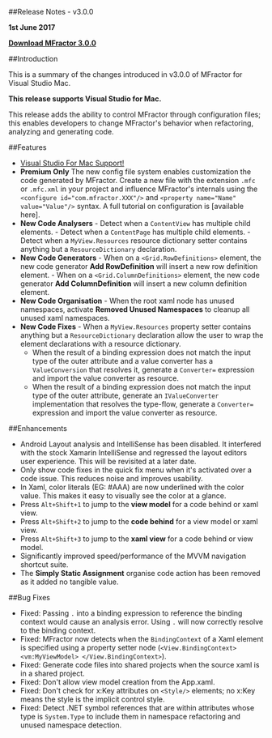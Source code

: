 
##Release Notes - v3.0.0

**1st June 2017**

**[Download MFractor 3.0.0](http://addins.mfractor.com/releases/3.00.00/MFractor.MFractor_3.00.00.mpack)**

##Introduction

This is a summary of the changes introduced in v3.0.0 of MFractor for Visual Studio Mac.

**This release supports Visual Studio for Mac.**

This release adds the ability to control MFractor through configuration files; this enables developers to change MFractor's behavior when refactoring, analyzing and generating code.

##Features

   - [Visual Studio For Mac Support!](https://www.mfractor.com/blogs/news/introducing-mfractor-for-visual-studio-mac)
   - **Premium Only** The new config file system enables customization the code generated by MFractor. Create a new file with the extension `.mfc` or `.mfc.xml` in your project and influence MFractor's internals using the `<configure id="com.mfractor.XXX"/>` and `<property name="Name" value="Value"/>` syntax. A full tutorial on configuration is [available here].
   - **New Code Analysers**
    - Detect when a `ContentView` has multiple child elements.
    - Detect when a `ContentPage` has multiple child elements.
    - Detect when a `MyView.Resources` resource dictionary setter contains anything but a `ResourceDictionary` declaration.
   - **New Code Generators**
    - When on a `<Grid.RowDefinitions>` element, the new code generator **Add RowDefinition** will insert a new row definition element.
    - When on a `<Grid.ColumnDefinitions>` element, the new code generator **Add ColumnDefinition** will insert a new column definition element.
   - **New Code Organisation**
    - When the root xaml node has unused namespaces, activate **Removed Unused Namespaces** to cleanup all unused xaml namespaces.
   - **New Code Fixes**
    - When a `MyView.Resources` property setter contains anything but a `ResourceDictionary` declaration allow the user to wrap the element declarations with a resource dictionary.
		- When the result of a binding expression does not match the input type of the outer attribute and a value converter has a `ValueConversion` that resolves it, generate a `Converter=` expression and import the value converter as resource.
		- When the result of a binding expression does not match the input type of the outer attribute, generate an `IValueConverter` implementation that resolves the type-flow, generate a `Converter=` expression and import the value converter as resource.

##Enhancements

 - Android Layout analysis and IntelliSense has been disabled. It interfered with the stock Xamarin IntelliSense and regressed the layout editors user experience. This will be revisited at a later date.
 - Only show code fixes in the quick fix menu when it's activated over a code issue. This reduces noise and improves usability.
 - In Xaml, color literals (EG: #AAA) are now underlined with the color value. This makes it easy to visually see the color at a glance.
 - Press `Alt+Shift+1` to jump to the **view model** for a code behind or xaml view.
 - Press `Alt+Shift+2` to jump to the **code behind** for a view model or xaml view.
 - Press `Alt+Shift+3` to jump to the **xaml view** for a code behind or view model.
 - Significantly improved speed/performance of the MVVM navigation shortcut suite.
 - The **Simply Static Assignment** organise code action has been removed as it added no tangible value.

##Bug Fixes

 - Fixed: Passing `.` into a binding expression to reference the binding context would cause an analysis error. Using `.` will now correctly resolve to the binding context.
 - Fixed: MFractor now detects when the `BindingContext` of a Xaml element is specified using a property setter node (`<View.BindingContext> <vm:MyViewModel> </View.BindingContext>`).
 - Fixed: Generate code files into shared projects when the source xaml is in a shared project.
 - Fixed: Don't allow view model creation from the App.xaml.
 - Fixed: Don't check for x:Key attributes on `<Style/>` elements; no x:Key means the style is the implicit control style.
 - Fixed: Detect .NET symbol references that are within attributes whose type is `System.Type` to include them in namespace refactoring and unused namespace detection.
